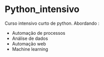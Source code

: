 # Python_intensivo
Curso intensivo curto de python. 
Abordando : 
- Automação de processos 
- Análise de dados 
- Automação web
- Machine learning

